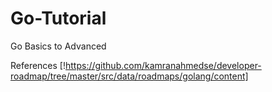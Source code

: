 # Go-Tutorial
Go Basics to Advanced

References [!https://github.com/kamranahmedse/developer-roadmap/tree/master/src/data/roadmaps/golang/content]